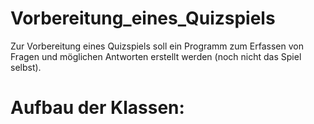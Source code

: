 # Vorbereitung_eines_Quizspiels
Zur Vorbereitung eines Quizspiels soll ein Programm zum Erfassen von Fragen und möglichen Antworten erstellt werden (noch nicht das Spiel selbst).

# Aufbau der Klassen:
